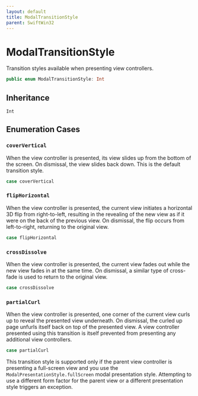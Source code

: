 ```yaml
---
layout: default
title: ModalTransitionStyle
parent: SwiftWin32
---
```

# ModalTransitionStyle

Transition styles available when presenting view controllers.

``` swift
public enum ModalTransitionStyle: Int 
```

## Inheritance

`Int`

## Enumeration Cases

### `coverVertical`

When the view controller is presented, its view slides up from the bottom
of the screen. On dismissal, the view slides back down. This is the
default transition style.

``` swift
case coverVertical
```

### `flipHorizontal`

When the view controller is presented, the current view initiates a
horizontal 3D flip from right-to-left, resulting in the revealing of the
new view as if it were on the back of the previous view. On dismissal, the
flip occurs from left-to-right, returning to the original view.

``` swift
case flipHorizontal
```

### `crossDissolve`

When the view controller is presented, the current view fades out while
the new view fades in at the same time. On dismissal, a similar type of
cross-fade is used to return to the original view.

``` swift
case crossDissolve
```

### `partialCurl`

When the view controller is presented, one corner of the current view
curls up to reveal the presented view underneath. On dismissal, the curled
up page unfurls itself back on top of the presented view. A view
controller presented using this transition is itself prevented from
presenting any additional view controllers.

``` swift
case partialCurl
```

This transition style is supported only if the parent view controller is
presenting a full-screen view and you use the
`ModalPresentationStyle.fullScreen` modal presentation style. Attempting
to use a different form factor for the parent view or a different
presentation style triggers an exception.
